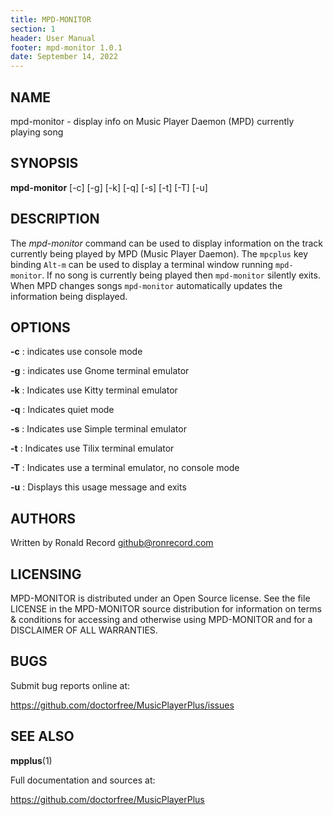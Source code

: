```yaml
---
title: MPD-MONITOR
section: 1
header: User Manual
footer: mpd-monitor 1.0.1
date: September 14, 2022
---
```

## NAME
mpd-monitor - display info on Music Player Daemon (MPD) currently playing song

## SYNOPSIS
**mpd-monitor** [-c] [-g] [-k] [-q] [-s] [-t] [-T] [-u]

## DESCRIPTION

The *mpd-monitor* command can be used to display information on the track currently being played by MPD (Music Player Daemon). The `mpcplus` key binding `Alt-m` can be used to display a terminal window running `mpd-monitor`. If no song is currently being played then `mpd-monitor` silently exits. When MPD changes songs `mpd-monitor` automatically updates the information being displayed.

## OPTIONS

**-c**
: indicates use console mode

**-g**
: indicates use Gnome terminal emulator

**-k**
: Indicates use Kitty terminal emulator

**-q**
: Indicates quiet mode

**-s**
: Indicates use Simple terminal emulator

**-t**
: Indicates use Tilix terminal emulator

**-T**
: Indicates use a terminal emulator, no console mode

**-u**
: Displays this usage message and exits

## AUTHORS

Written by Ronald Record github@ronrecord.com

## LICENSING

MPD-MONITOR is distributed under an Open Source license.
See the file LICENSE in the MPD-MONITOR source distribution
for information on terms &amp; conditions for accessing and
otherwise using MPD-MONITOR and for a DISCLAIMER OF ALL WARRANTIES.

## BUGS

Submit bug reports online at:

https://github.com/doctorfree/MusicPlayerPlus/issues

## SEE ALSO

**mpplus**(1)

Full documentation and sources at:

https://github.com/doctorfree/MusicPlayerPlus

